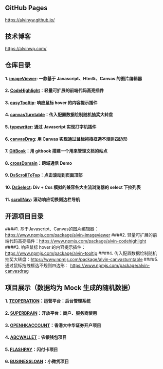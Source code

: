 ﻿## GitHub Pages 

<a target="_blank" href="https://alvinyw.github.io/">https://alvinyw.github.io/</a>

## 技术博客

<a target="_blank" href="https://alvinwp.com/">https://alvinwp.com/</a>

## 仓库目录
#### 1. [imageViewer](https://github.com/Alvinyw/imageViewer): 一款基于 Javascript、Html5、Canvas 的图片编辑器
#### 2. [CodeHighlight](https://github.com/Alvinyw/CodeHighlight)：轻量可扩展的前端代码高亮插件
#### 3. [easyTooltip](https://github.com/Alvinyw/easyTooltip): 响应鼠标 hover 的内容提示插件
#### 4. [canvasTurntable](https://github.com/Alvinyw/canvasTurntable)：传入配置数据绘制随机抽奖大转盘
#### 5. [typewriter](https://github.com/Alvinyw/typewriter): 通过 Javascript 实现打字机插件
#### 6. [canvasDrag](https://github.com/Alvinyw/canvasDrag): 用 Canvas 实现通过鼠标拖拽框选不规则四边形
#### 7. [GitBook](https://github.com/Alvinyw/GitBook)：用 gitbook 搭建一个用来管理文档的站点
#### 8. [crossDomain](https://github.com/Alvinyw/crossDomain)：跨域通信 Demo
#### 9. [DsScrollToTop](https://github.com/Alvinyw/DsScrollToTop)：点击滚动到页面顶部
#### 10. [DsSelect](https://github.com/Alvinyw/DsSelect): Div + Css 模拟的兼容各大主流浏览器的 select 下拉列表
#### 11. [scrollNav](https://github.com/Alvinyw/scrollNav): 滚动响应切换侧边栏导航

## 开源项目目录
####1. 基于Javascript、Canvas的图片编辑器：https://www.npmjs.com/package/alvin-imageviewer
####2. 轻量可扩展的前端代码高亮插件：https://www.npmjs.com/package/alvin-codehighlight
####3. 响应鼠标 hover 的内容提示插件：https://www.npmjs.com/package/alvin-tooltip
####4. 传入配置数据绘制随机抽奖大转盘：https://www.npmjs.com/package/alvin-canvasturntable
####5. 通过鼠标拖拽框选不规则四边形： https://www.npmjs.com/package/alvin-canvasdrag

## 项目展示（数据均为 Mock 生成的随机数据）
#### 1. [TEOPERATION](https://alvinyw.github.io/Blog/TEOPERATION/#)：运营平台：后台管理系统
#### 2. [SUPERBRAIN](https://alvinyw.github.io/Blog/SUPERBRAIN/#)：开放平台：商户、服务商使用
#### 3. [OPENHKACCOUNT](https://alvinyw.github.io/Blog/OPENHKACCOUNT/#)：香港大中华证券开户项目
#### 4. [ABCWALLET](https://alvinyw.github.io/Blog/ABCWALLET/#)：农银钱包项目
#### 5. [FLASHPAY](https://alvinyw.github.io/Blog/FLASHPAY/#)：闪付卡项目
#### 6. [BUSINESSLOAN](https://alvinyw.github.io/Blog/BUSINESSLOAN/#)：小微贷项目